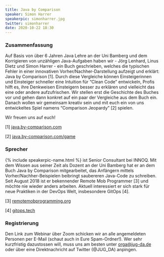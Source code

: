 ```yaml
---
title: Java by Comparison
speaker: Simon Harrer
speakerpic: simonharrer.jpg
twitter: simonharrer
date: 2020-10-22 18:30
---
```


### Zusammenfassung

Auf Basis von über 6 Jahren Java Lehre an der Uni Bamberg und dem Korrigieren von unzähligen Java-Aufgaben haben wir - Jörg Lenhard, Linus Dietz und Simon Harrer - ein Buch geschrieben, welches die typischen Fehler in einer innovativen Vorher/Nachher-Darstellung aufzeigt und erklärt: Java by Comparison [1]. Durch diese Vergleiche können Einsteigerinnen und Einsteiger schneller eine Intuition für “Clean Code” entwickeln, Profis hilft es, ihre Denkweisen Einsteigern besser zu erklären und vielleicht das eine oder andere aufzufrischen. Wir stellen erst die Geschichte des Buches vor und gehen dann konkret auf ein paar der Vergleiche aus dem Buch ein. Danach wollen wir gemeinsam kreativ sein und mit euch ein von uns entwickeltes Spiel namens “Comparison Jeopardy” [2] spielen.

Wir freuen uns auf euch!

[1] [java.by-comparison.com](https://java.by-comparison.com)

[2] [java.by-comparison.com/game](https://java.by-comparison.com/game)

### Sprecher


{% include speakerpic-name.html %} ist Senior Consultant bei INNOQ. Mit dem Wissen aus seiner Zeit als Dozent an der Uni Bamberg hat er an dem Buch Java by Comparison mitgearbeitet, das Anfängern mittels Vorher/Nachher-Beispielen beibringt saubereren Java-Code zu schreiben. Seit August 2018 ist er bekennender Remote Mob Programmer [3] und möchte nie wieder anders arbeiten. Aktuell interessiert er sich stark für neue Praktiken in der DevOps Welt, insbesondere GitOps [4].

[3] [remotemobprogramming.org](https://remotemobprogramming.org)

[4] [gitops.tech](https://gitops.tech)

### Registrierung

Den Link zum Webinar über Zoom schicken wir an alle angemeldeten Personen per E-Mail (schaut auch in Eure Spam-Ordner!). Wer sehr kurzfristig dazustossen will, muss uns am besten unter orga@jug-da.de oder über eine Direktnachricht auf Twitter (@JUG_DA) anpingen.
